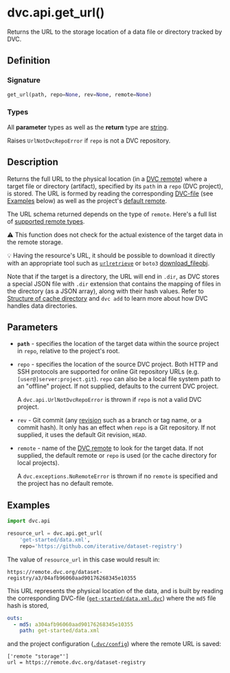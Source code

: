 # dvc.api.get_url()

Returns the URL to the storage location of a data file or directory tracked by
DVC.

## Definition

### Signature

```py
get_url(path, repo=None, rev=None, remote=None)
```

### Types

All **parameter** types as well as the **return** type are
[string](https://docs.python.org/3/library/stdtypes.html#text-sequence-type-str).

Raises `UrlNotDvcRepoError` if `repo` is not a <abbr>DVC repository</abbr>.

## Description

Returns the full URL to the physical location (in a
[DVC remote](/doc/command-reference/remote)) where a target file or directory
(<abbr>artifact</abbr>), specified by its `path` in a `repo` (<abbr>DVC
project</abbr>), is stored. The URL is formed by reading the corresponding
[DVC-file](/doc/user-guide/dvc-file-format) (see [Examples](#examples) below) as
well as the project's
[default remote](https://dvc.org/doc/command-reference/remote/default).

The URL schema returned depends on the type of `remote`. Here's a full list of
[supported remote types](https://dvc.org/doc/command-reference/remote/add#supported-storage-types).

⚠️ This function does not check for the actual existence of the target data in
the remote storage.

💡 Having the resource's URL, it should be possible to download it directly with
an appropriate tool such as
[`urlretrieve`](https://docs.python.org/3/library/urllib.request.html#urllib.request.urlretrieve)
or `boto3`
[download_fileobj](https://boto3.amazonaws.com/v1/documentation/api/latest/reference/services/s3.html#S3.Object.download_fileobj).

Note that if the target is a directory, the URL will end in `.dir`, as DVC
stores a special JSON file with `.dir` extension that contains the mapping of
files in the directory (as a JSON array), along with their hash values. Refer to
[Structure of cache directory](/doc/user-guide/dvc-files-and-directories#structure-of-cache-directory)
and `dvc add` to learn more about how DVC handles data directories.

## Parameters

- **`path`** - specifies the location of the target data within the source
  project in `repo`, relative to the project's root.

- `repo` - specifies the location of the source DVC project. Both HTTP and SSH
  protocols are supported for online Git repository URLs (e.g.
  `[user@]server:project.git`). `repo` can also be a local file system path to
  an "offline" project. If not supplied, defaults to the current DVC project.

  A `dvc.api.UrlNotDvcRepoError` is thrown if `repo` is not a valid DVC project.

- `rev` - Git commit (any [revision](https://git-scm.com/docs/revisions) such as
  a branch or tag name, or a commit hash). It only has an effect when `repo` is
  a Git repository. If not supplied, it uses the default Git revision, `HEAD`.

- `remote` - name of the [DVC remote](/doc/command-reference/remote) to look for
  the target data. If not supplied, the default remote or `repo` is used (or the
  cache directory for local projects).

  A `dvc.exceptions.NoRemoteError` is thrown if no `remote` is specified and the
  project has no default remote.

## Examples

```py
import dvc.api

resource_url = dvc.api.get_url(
    'get-started/data.xml',
    repo='https://github.com/iterative/dataset-registry')
```

The value of `resource_url` in this case would result in:

`https://remote.dvc.org/dataset-registry/a3/04afb96060aad90176268345e10355`

This URL represents the physical location of the data, and is built by reading
the corresponding DVC-file
([`get-started/data.xml.dvc`](https://github.com/iterative/dataset-registry/blob/master/get-started/data.xml.dvc))
where the `md5` file hash is stored,

```yaml
outs:
  - md5: a304afb96060aad90176268345e10355
    path: get-started/data.xml
```

and the project configuration
([`.dvc/config`](https://github.com/iterative/dataset-registry/blob/master/.dvc/config))
where the remote URL is saved:

```dvc
['remote "storage"']
url = https://remote.dvc.org/dataset-registry
```
